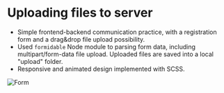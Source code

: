 # Uploading files to server

- Simple frontend-backend communication practice, with a registration form and a drag&drop file upload possibility.
- Used `formidable` Node module to parsing form data, including multipart/form-data file upload. Uploaded files are saved into a local "upload" folder.
- Responsive and animated design implemented with SCSS.

![Form](https://user-images.githubusercontent.com/83576776/130460091-b5ea6b61-71c1-4702-81e3-b8427429969b.png)
